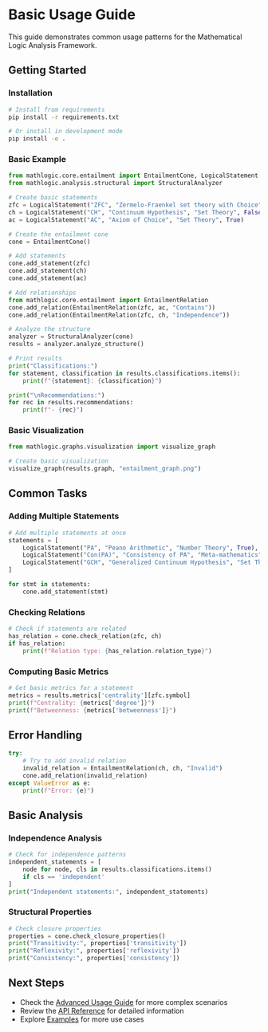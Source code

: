 # Basic Usage Guide

This guide demonstrates common usage patterns for the Mathematical Logic Analysis Framework.

## Getting Started

### Installation

```bash
# Install from requirements
pip install -r requirements.txt

# Or install in development mode
pip install -e .
```

### Basic Example

```python
from mathlogic.core.entailment import EntailmentCone, LogicalStatement
from mathlogic.analysis.structural import StructuralAnalyzer

# Create basic statements
zfc = LogicalStatement("ZFC", "Zermelo-Fraenkel set theory with Choice", "Set Theory", True)
ch = LogicalStatement("CH", "Continuum Hypothesis", "Set Theory", False)
ac = LogicalStatement("AC", "Axiom of Choice", "Set Theory", True)

# Create the entailment cone
cone = EntailmentCone()

# Add statements
cone.add_statement(zfc)
cone.add_statement(ch)
cone.add_statement(ac)

# Add relationships
from mathlogic.core.entailment import EntailmentRelation
cone.add_relation(EntailmentRelation(zfc, ac, "Contains"))
cone.add_relation(EntailmentRelation(zfc, ch, "Independence"))

# Analyze the structure
analyzer = StructuralAnalyzer(cone)
results = analyzer.analyze_structure()

# Print results
print("Classifications:")
for statement, classification in results.classifications.items():
    print(f"{statement}: {classification}")

print("\nRecommendations:")
for rec in results.recommendations:
    print(f"- {rec}")
```

### Basic Visualization

```python
from mathlogic.graphs.visualization import visualize_graph

# Create basic visualization
visualize_graph(results.graph, "entailment_graph.png")
```

## Common Tasks

### Adding Multiple Statements

```python
# Add multiple statements at once
statements = [
    LogicalStatement("PA", "Peano Arithmetic", "Number Theory", True),
    LogicalStatement("Con(PA)", "Consistency of PA", "Meta-mathematics", False),
    LogicalStatement("GCH", "Generalized Continuum Hypothesis", "Set Theory", False)
]

for stmt in statements:
    cone.add_statement(stmt)
```

### Checking Relations

```python
# Check if statements are related
has_relation = cone.check_relation(zfc, ch)
if has_relation:
    print(f"Relation type: {has_relation.relation_type}")
```

### Computing Basic Metrics

```python
# Get basic metrics for a statement
metrics = results.metrics['centrality'][zfc.symbol]
print(f"Centrality: {metrics['degree']}")
print(f"Betweenness: {metrics['betweenness']}")
```

## Error Handling

```python
try:
    # Try to add invalid relation
    invalid_relation = EntailmentRelation(ch, ch, "Invalid")
    cone.add_relation(invalid_relation)
except ValueError as e:
    print(f"Error: {e}")
```

## Basic Analysis

### Independence Analysis

```python
# Check for independence patterns
independent_statements = [
    node for node, cls in results.classifications.items()
    if cls == 'independent'
]
print("Independent statements:", independent_statements)
```

### Structural Properties

```python
# Check closure properties
properties = cone.check_closure_properties()
print("Transitivity:", properties['transitivity'])
print("Reflexivity:", properties['reflexivity'])
print("Consistency:", properties['consistency'])
```

## Next Steps

- Check the [Advanced Usage Guide](advanced_usage.md) for more complex scenarios
- Review the [API Reference](../api/core.md) for detailed information
- Explore [Examples](../examples/) for more use cases

